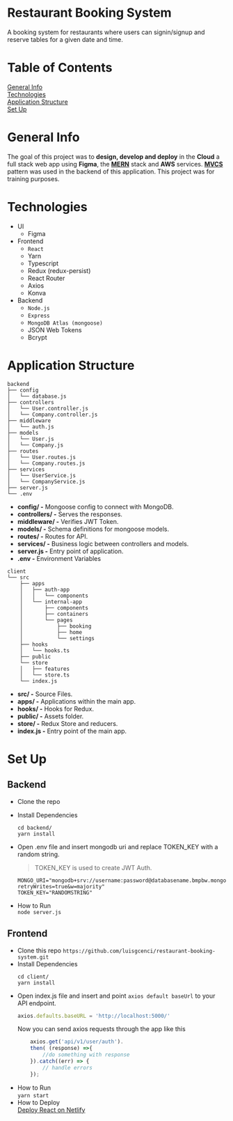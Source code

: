 # Restaurant Booking System
A booking system for restaurants where users can signin/signup and reserve tables for a given date and time.

# Table of Contents
[General Info](#general-info) \
[Technologies](#technologies) \
[Application Structure](#application-structure) \
[Set Up](#set-up)

# General Info
The goal of this project was to **design, develop and deploy** in the **Cloud** a full stack web app using **Figma**, the **[MERN](https://www.mongodb.com/mern-stack)** stack and **AWS** services. **[MVCS](https://quantiphi.com/an-introduction-to-mvcs-architecture/)** pattern was used in the backend of this application. This project was for training purposes.

# Technologies
- UI
  - Figma
- Frontend
  - ```React```
  - Yarn
  - Typescript
  - Redux (redux-persist)
  - React Router
  - Axios
  - Konva
- Backend
  - ```Node.js```
  - ```Express```
  - ```MongoDB Atlas (mongoose)```
  - JSON Web Tokens
  - Bcrypt

# Application Structure

```
backend
├── config
│   └── database.js
├── controllers
│   └── User.controller.js
│   └── Company.controller.js
├── middleware
│   └── auth.js
├── models
│   └── User.js
│   └── Company.js
├── routes
│   └── User.routes.js
│   └── Company.routes.js
├── services
│   └── UserService.js
│   └── CompanyService.js
├── server.js
└── .env
```
- **config/ -** Mongoose config to connect with MongoDB.
- **controllers/ -** Serves the responses.
- **middleware/ -** Verifies JWT Token.
- **models/ -** Schema definitions for mongoose models.
- **routes/ -** Routes for API.
- **services/ -** Business logic between controllers and models.
- **server.js -** Entry point of application.
- **.env -** Environment Variables
```
client
└── src
    ├── apps
    │   ├── auth-app
    │   │   └── components
    │   └── internal-app
    │       ├── components
    │       ├── containers
    │       └── pages
    │           ├── booking
    │           ├── home
    │           └── settings
    ├── hooks
    │   └── hooks.ts
    ├── public
    └── store
    │   ├── features
    │   └── store.ts
    └── index.js
```
- **src/ -** Source Files.
- **apps/ -** Applications within the main app.
- **hooks/ -** Hooks for Redux.
- **public/ -** Assets folder.
- **store/ -** Redux Store and reducers.
- **index.js -** Entry point of the main app.
  
# Set Up

## **Backend**
- Clone the repo
- Install Dependencies
    ```
    cd backend/
    yarn install
    ```
- Open .env file and insert mongodb uri and replace TOKEN_KEY with a random string.
    > TOKEN_KEY is used to create JWT Auth.
    ```
    MONGO_URI="mongodb+srv://username:password@databasename.bmpbw.mongodb.net/?retryWrites=true&w=majority"
    TOKEN_KEY="RANDOMSTRING"
    ```

- How to Run \
  ```node server.js```

## **Frontend**
- Clone this repo 
```https://github.com/luisgcenci/restaurant-booking-system.git```
- Install Dependencies
    ```
    cd client/
    yarn install
    ```
- Open index.js file and insert and point ```axios default baseUrl``` to your API endpoint.
    ``` js
    axios.defaults.baseURL = 'http://localhost:5000/'
    ```
    Now you can send axios requests through the app like this
    ``` js
        axios.get('api/v1/user/auth').
        then( (response) =>{
            //do something with response
        }).catch((err) => {
            // handle errors
        });
    ```
- How to Run \
  ```yarn start```
- How to Deploy \
  [Deploy React on Netlify](https://www.netlify.com/with/react/?utm_source=google&utm_medium=paid_search&utm_campaign=12755510787&adgroup=118788139417&utm_term=deploy%20react%20app%20netlify&utm_content=kwd-1262801015200&creative=514583565966&device=c&matchtype=e&location=9025398)
